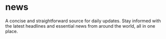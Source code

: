 # news
A concise and straightforward source for daily updates. Stay informed with the latest headlines and essential news from around the world, all in one place.
